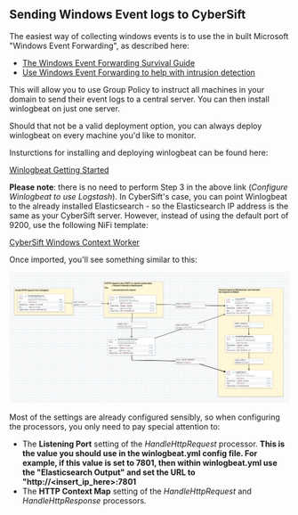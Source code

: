 ## Sending Windows Event logs to CyberSift

The easiest way of collecting windows events is to use the in built Microsoft "Windows Event Forwarding", as described here:

* [The Windows Event Forwarding Survival Guide](https://hackernoon.com/the-windows-event-forwarding-survival-guide-2010db7a68c4)
* [Use Windows Event Forwarding to help with intrusion detection](https://docs.microsoft.com/en-us/windows/security/threat-protection/use-windows-event-forwarding-to-assist-in-intrusion-detection)

This will allow you to use Group Policy to instruct all machines in your domain to send their event logs to a central server. You can then install winlogbeat on just one server.

Should that not be a valid deployment option, you can always deploy winlogbeat on every machine you'd like to monitor.

Insturctions for installing and deploying winlogbeat can be found here:

[Winlogbeat Getting Started](https://www.elastic.co/guide/en/beats/winlogbeat/6.3/winlogbeat-getting-started.html)

**Please note**: there is no need to perform Step 3 in the above link (*Configure Winlogbeat to use Logstash*). In CyberSift's case, you can point Winlogbeat to the already installed Elasticsearch - so the Elasticsearch IP address is the same as your CyberSift server. However, instead of using the default port of 9200, use the following NiFi template:

[CyberSift Windows Context Worker](https://raw.githubusercontent.com/CyberSift/Onboarding/master/docs/templates/Winlogbeat.xml)

Once imported, you'll see something similar to this:

![NIFI_WINLOGBEAT](https://github.com/CyberSift/Onboarding/blob/master/public/img/docs/nifi_winlogbeat.png?raw=true)

Most of the settings are already configured sensibly, so when configuring the processors, you only need to pay special attention to:

- The **Listening Port** setting of the *HandleHttpRequest* processor. **This is the value you should use in the winlogbeat.yml config file. For example, if this value is set to 7801, then within winlogbeat.yml use the "Elasticsearch Output" and set the URL to "http://<insert_ip_here>:7801**
- The **HTTP Context Map** setting of the *HandleHttpRequest* and *HandleHttpResponse* processors. 
